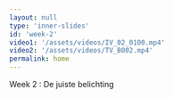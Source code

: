 ```yaml
---
layout: null
type: 'inner-slides'
id: 'week-2'
video1: '/assets/videos/IV_02_0100.mp4'
video2: '/assets/videos/TV_B002.mp4'
permalink: home
---
```



<div class="text-standard">
    Week 2 : De juiste belichting
    <br><br>
</div>
